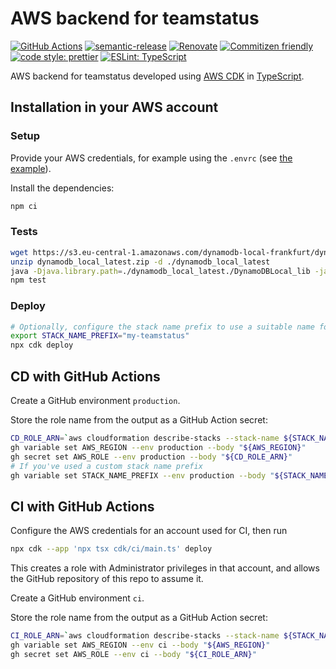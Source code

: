 # AWS backend for teamstatus

[![GitHub Actions](https://github.com/teamstatus/aws-backend/workflows/Test%20and%20Release/badge.svg)](https://github.com/teamstatus/aws-backend/actions/workflows/test-and-release.yaml)
[![semantic-release](https://img.shields.io/badge/%20%20%F0%9F%93%A6%F0%9F%9A%80-semantic--release-e10079.svg)](https://github.com/semantic-release/semantic-release)
[![Renovate](https://img.shields.io/badge/renovate-enabled-brightgreen.svg)](https://renovatebot.com)
[![Commitizen friendly](https://img.shields.io/badge/commitizen-friendly-brightgreen.svg)](http://commitizen.github.io/cz-cli/)
[![code style: prettier](https://img.shields.io/badge/code_style-prettier-ff69b4.svg)](https://github.com/prettier/prettier/)
[![ESLint: TypeScript](https://img.shields.io/badge/ESLint-TypeScript-blue.svg)](https://github.com/typescript-eslint/typescript-eslint)

AWS backend for teamstatus developed using [AWS CDK](https://aws.amazon.com/cdk)
in [TypeScript](https://www.typescriptlang.org/).

## Installation in your AWS account

### Setup

Provide your AWS credentials, for example using the `.envrc` (see
[the example](.envrc.example)).

Install the dependencies:

```bash
npm ci
```

### Tests

```bash
wget https://s3.eu-central-1.amazonaws.com/dynamodb-local-frankfurt/dynamodb_local_latest.zip
unzip dynamodb_local_latest.zip -d ./dynamodb_local_latest
java -Djava.library.path=./dynamodb_local_latest./DynamoDBLocal_lib -jar ./dynamodb_local_latest/DynamoDBLocal.jar -sharedDb -inMemory &
npm test
```

### Deploy

```bash
# Optionally, configure the stack name prefix to use a suitable name for your deployment
export STACK_NAME_PREFIX="my-teamstatus"
npx cdk deploy
```

## CD with GitHub Actions

Create a GitHub environment `production`.

<!-- FIXME: add CLI comment -->

Store the role name from the output as a GitHub Action secret:

```bash
CD_ROLE_ARN=`aws cloudformation describe-stacks --stack-name ${STACK_NAME_PREFIX:-teamstatus}-backend | jq -r '.Stacks[0].Outputs[] | select(.OutputKey == "cdRoleArn") | .OutputValue'`
gh variable set AWS_REGION --env production --body "${AWS_REGION}"
gh secret set AWS_ROLE --env production --body "${CD_ROLE_ARN}"
# If you've used a custom stack name prefix
gh variable set STACK_NAME_PREFIX --env production --body "${STACK_NAME_PREFIX}"
```

## CI with GitHub Actions

Configure the AWS credentials for an account used for CI, then run

```bash
npx cdk --app 'npx tsx cdk/ci/main.ts' deploy
```

This creates a role with Administrator privileges in that account, and allows
the GitHub repository of this repo to assume it.

Create a GitHub environment `ci`.

<!-- FIXME: add CLI comment -->

Store the role name from the output as a GitHub Action secret:

```bash
CI_ROLE_ARN=`aws cloudformation describe-stacks --stack-name ${STACK_NAME_PREFIX:-teamstatus}-backend-ci | jq -r '.Stacks[0].Outputs[] | select(.OutputKey == "roleArn") | .OutputValue'`
gh variable set AWS_REGION --env ci --body "${AWS_REGION}"
gh secret set AWS_ROLE --env ci --body "${CI_ROLE_ARN}"
```
